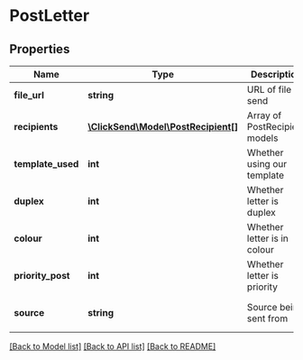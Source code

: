 # PostLetter

## Properties
Name | Type | Description | Notes
------------ | ------------- | ------------- | -------------
**file_url** | **string** | URL of file to send | 
**recipients** | [**\ClickSend\Model\PostRecipient[]**](PostRecipient.md) | Array of PostRecipient models | 
**template_used** | **int** | Whether using our template | [optional] [default to 0]
**duplex** | **int** | Whether letter is duplex | [optional] [default to 0]
**colour** | **int** | Whether letter is in colour | [optional] [default to 0]
**priority_post** | **int** | Whether letter is priority | [optional] [default to 0]
**source** | **string** | Source being sent from | [optional] [default to 'sdk']

[[Back to Model list]](../README.md#documentation-for-models) [[Back to API list]](../README.md#documentation-for-api-endpoints) [[Back to README]](../README.md)


